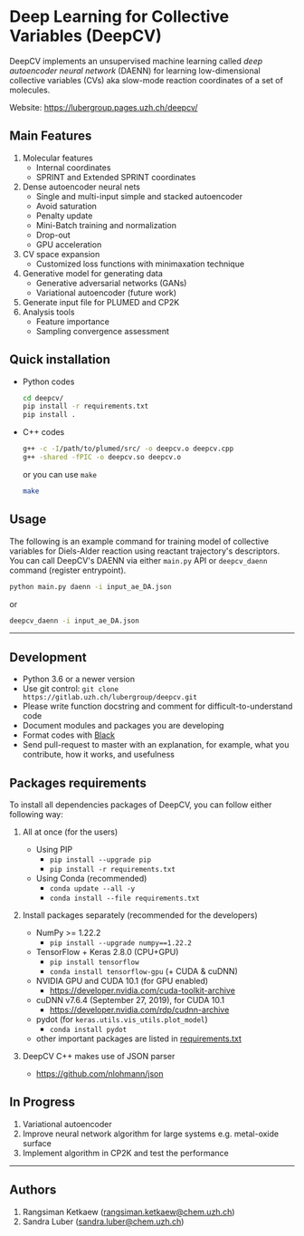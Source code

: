 # Deep Learning for Collective Variables (DeepCV)

DeepCV implements an unsupervised machine learning called *deep autoencoder neural network* (DAENN) for learning low-dimensional collective variables (CVs) aka slow-mode reaction coordinates of a set of molecules.

Website: https://lubergroup.pages.uzh.ch/deepcv/

## Main Features

1. Molecular features
   - Internal coordinates
   - SPRINT and Extended SPRINT coordinates
2. Dense autoencoder neural nets
   - Single and multi-input simple and stacked autoencoder
   - Avoid saturation
   - Penalty update
   - Mini-Batch training and normalization
   - Drop-out
   - GPU acceleration
3. CV space expansion
   - Customized loss functions with minimaxation technique
4. Generative model for generating data
   - Generative adversarial networks (GANs)
   - Variational autoencoder (future work)
5. Generate input file for PLUMED and CP2K
6. Analysis tools
   - Feature importance
   - Sampling convergence assessment

## Quick installation

- Python codes
  ```sh
  cd deepcv/
  pip install -r requirements.txt
  pip install .
  ```
- C++ codes

  ```sh
  g++ -c -I/path/to/plumed/src/ -o deepcv.o deepcv.cpp
  g++ -shared -fPIC -o deepcv.so deepcv.o
  ```

  or you can use `make`

  ```sh
  make
  ```

## Usage

The following is an example command for training model of collective variables for Diels-Alder reaction using reactant trajectory's descriptors. You can call DeepCV's DAENN via either `main.py` API or `deepcv_daenn` command (register entrypoint).

```sh
python main.py daenn -i input_ae_DA.json
```

or 

```sh
deepcv_daenn -i input_ae_DA.json
```

---

## Development

- Python 3.6 or a newer version
- Use git control: `git clone https://gitlab.uzh.ch/lubergroup/deepcv.git`
- Please write function docstring and comment for difficult-to-understand code
- Document modules and packages you are developing
- Format codes with [Black](https://github.com/psf/black)
- Send pull-request to master with an explanation, for example, what you contribute, how it works, and usefulness

## Packages requirements

To install all dependencies packages of DeepCV, you can follow either following way:

1. All at once (for the users)

   - Using PIP
     - `pip install --upgrade pip`
     - `pip install -r requirements.txt`
   - Using Conda (recommended)
     - `conda update --all -y`
     - `conda install --file requirements.txt`

2. Install packages separately (recommended for the developers)

   - NumPy >= 1.22.2
     - `pip install --upgrade numpy==1.22.2`
   - TensorFlow + Keras 2.8.0 (CPU+GPU)
     - `pip install tensorflow`
     - `conda install tensorflow-gpu` (+ CUDA & cuDNN)
   - NVIDIA GPU and CUDA 10.1 (for GPU enabled)
     - https://developer.nvidia.com/cuda-toolkit-archive
   - cuDNN v7.6.4 (September 27, 2019), for CUDA 10.1
     - https://developer.nvidia.com/rdp/cudnn-archive
   - pydot (for `keras.utils.vis_utils.plot_model`)
     - `conda install pydot`
   - other important packages are listed in [requirements.txt](./requirements.txt)

3. DeepCV C++ makes use of JSON parser
   - https://github.com/nlohmann/json

## In Progress

1. Variational autoencoder
2. Improve neural network algorithm for large systems e.g. metal-oxide surface
3. Implement algorithm in CP2K and test the performance

---

## Authors

1. Rangsiman Ketkaew (rangsiman.ketkaew@chem.uzh.ch)
2. Sandra Luber (sandra.luber@chem.uzh.ch)

